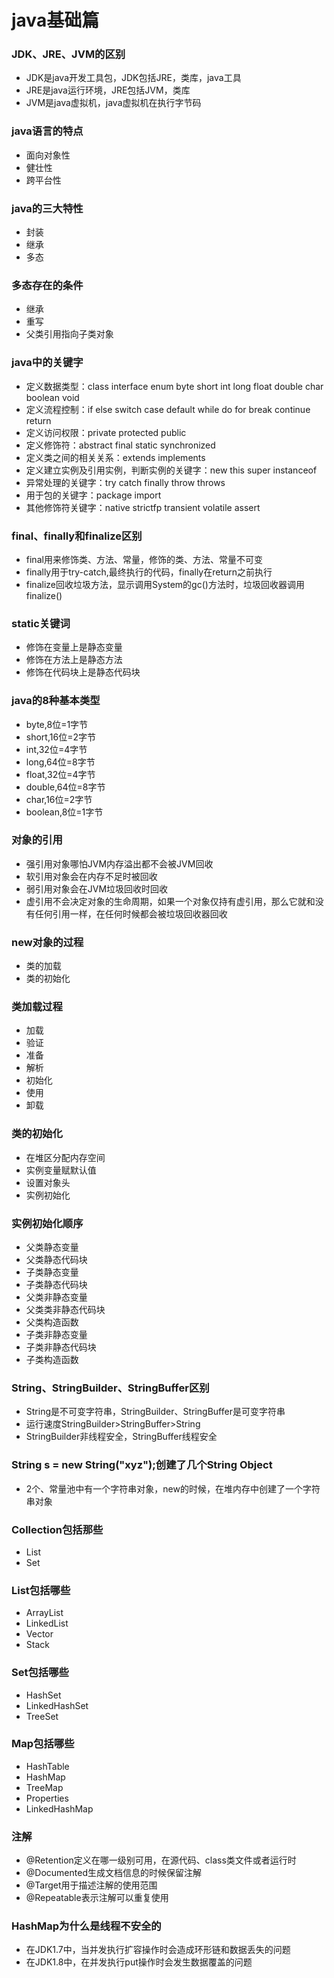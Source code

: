 # java基础篇

### JDK、JRE、JVM的区别
* JDK是java开发工具包，JDK包括JRE，类库，java工具
* JRE是java运行环境，JRE包括JVM，类库
* JVM是java虚拟机，java虚拟机在执行字节码

### java语言的特点
* 面向对象性
* 健壮性
* 跨平台性

### java的三大特性
* 封装
* 继承
* 多态

### 多态存在的条件
* 继承
* 重写
* 父类引用指向子类对象

### java中的关键字
* 定义数据类型：class interface enum byte short int long float double char boolean void
* 定义流程控制：if else switch case default while do for break continue return
* 定义访问权限：private protected public
* 定义修饰符：abstract final static synchronized
* 定义类之间的相关关系：extends implements
* 定义建立实例及引用实例，判断实例的关键字：new this super instanceof
* 异常处理的关键字：try catch finally throw throws
* 用于包的关键字：package import
* 其他修饰符关键字：native strictfp transient volatile assert

### final、finally和finalize区别
* final用来修饰类、方法、常量，修饰的类、方法、常量不可变
* finally用于try-catch,最终执行的代码，finally在return之前执行
* finalize回收垃圾方法，显示调用System的gc()方法时，垃圾回收器调用finalize()

### static关键词
* 修饰在变量上是静态变量
* 修饰在方法上是静态方法
* 修饰在代码块上是静态代码块

### java的8种基本类型
* byte,8位=1字节
* short,16位=2字节
* int,32位=4字节
* long,64位=8字节
* float,32位=4字节
* double,64位=8字节
* char,16位=2字节
* boolean,8位=1字节

### 对象的引用
* 强引用对象哪怕JVM内存溢出都不会被JVM回收
* 软引用对象会在内存不足时被回收
* 弱引用对象会在JVM垃圾回收时回收
* 虚引用不会决定对象的生命周期，如果一个对象仅持有虚引用，那么它就和没有任何引用一样，在任何时候都会被垃圾回收器回收

### new对象的过程
* 类的加载
* 类的初始化

### 类加载过程
* 加载
* 验证
* 准备
* 解析
* 初始化
* 使用
* 卸载

### 类的初始化
* 在堆区分配内存空间
* 实例变量赋默认值
* 设置对象头
* 实例初始化

### 实例初始化顺序
* 父类静态变量
* 父类静态代码块
* 子类静态变量
* 子类静态代码块
* 父类非静态变量
* 父类类非静态代码块
* 父类构造函数
* 子类非静态变量
* 子类非静态代码块
* 子类构造函数

### String、StringBuilder、StringBuffer区别
* String是不可变字符串，StringBuilder、StringBuffer是可变字符串
* 运行速度StringBuilder>StringBuffer>String
* StringBuilder非线程安全，StringBuffer线程安全

### String s = new String("xyz");创建了几个String Object
* 2个、常量池中有一个字符串对象，new的时候，在堆内存中创建了一个字符串对象

### Collection包括那些
* List
* Set

### List包括哪些
* ArrayList
* LinkedList
* Vector
* Stack

### Set包括哪些
* HashSet
* LinkedHashSet
* TreeSet

### Map包括哪些
* HashTable
* HashMap
* TreeMap
* Properties
* LinkedHashMap

### 注解
* @Retention定义在哪一级别可用，在源代码、class类文件或者运行时
* @Documented生成文档信息的时候保留注解
* @Target用于描述注解的使用范围
* @Repeatable表示注解可以重复使用

### HashMap为什么是线程不安全的
* 在JDK1.7中，当并发执行扩容操作时会造成环形链和数据丢失的问题
* 在JDK1.8中，在并发执行put操作时会发生数据覆盖的问题